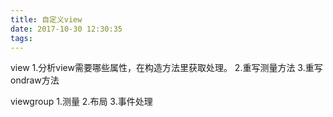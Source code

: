 ```yaml
---
title: 自定义view
date: 2017-10-30 12:30:35
tags:
---
```


view
1.分析view需要哪些属性，在构造方法里获取处理。
2.重写测量方法
3.重写ondraw方法

viewgroup
1.测量
2.布局
3.事件处理 
